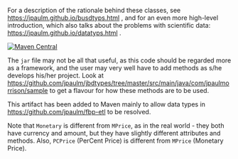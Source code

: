 For a description of the rationale behind these 
classes, see https://jpaulm.github.io/busdtyps.html ,
and for an even more high-level introduction, which also talks about the problems with scientific data: 
https://jpaulm.github.io/datatyps.html . 

[![Maven Central](https://img.shields.io/maven-central/v/com.jpaulmorrison/jbdtypes.svg?label=JBDTypes)](https://search.maven.org/search?q=g:%22com.jpaulmorrison%22%20AND%20a:%22jbdtypes%22)

The `jar` file may not be all that useful, as this code should be regarded more as a framework, and the user may very well have to add methods as s/he develops his/her project.  Look at https://github.com/jpaulm/jbdtypes/tree/master/src/main/java/com/jpaulmorrison/sample to get a flavour for how these methods are to be used.

This artifact has been added to Maven mainly to allow data types in https://github.com/jpaulm/fbp-etl to be resolved.

Note that `Monetary` is different from `MPrice`, as in the real world - they both have currency and amount, but they have slightly different attributes and methods.  Also, `PCPrice` (PerCent Price) is different from `MPrice` (Monetary Price).
